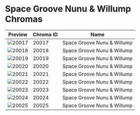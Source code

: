 # Space Groove Nunu & Willump Chromas

| Preview | Chroma ID | Name |
|---------|-----------|------|
| ![20017](https://raw.communitydragon.org/latest/plugins/rcp-be-lol-game-data/global/default/v1/champion-chroma-images/20/20017.png) | 20017 | Space Groove Nunu & Willump |
| ![20018](https://raw.communitydragon.org/latest/plugins/rcp-be-lol-game-data/global/default/v1/champion-chroma-images/20/20018.png) | 20018 | Space Groove Nunu & Willump |
| ![20019](https://raw.communitydragon.org/latest/plugins/rcp-be-lol-game-data/global/default/v1/champion-chroma-images/20/20019.png) | 20019 | Space Groove Nunu & Willump |
| ![20020](https://raw.communitydragon.org/latest/plugins/rcp-be-lol-game-data/global/default/v1/champion-chroma-images/20/20020.png) | 20020 | Space Groove Nunu & Willump |
| ![20021](https://raw.communitydragon.org/latest/plugins/rcp-be-lol-game-data/global/default/v1/champion-chroma-images/20/20021.png) | 20021 | Space Groove Nunu & Willump |
| ![20022](https://raw.communitydragon.org/latest/plugins/rcp-be-lol-game-data/global/default/v1/champion-chroma-images/20/20022.png) | 20022 | Space Groove Nunu & Willump |
| ![20023](https://raw.communitydragon.org/latest/plugins/rcp-be-lol-game-data/global/default/v1/champion-chroma-images/20/20023.png) | 20023 | Space Groove Nunu & Willump |
| ![20024](https://raw.communitydragon.org/latest/plugins/rcp-be-lol-game-data/global/default/v1/champion-chroma-images/20/20024.png) | 20024 | Space Groove Nunu & Willump |
| ![20025](https://raw.communitydragon.org/latest/plugins/rcp-be-lol-game-data/global/default/v1/champion-chroma-images/20/20025.png) | 20025 | Space Groove Nunu & Willump |